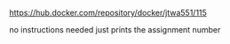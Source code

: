 https://hub.docker.com/repository/docker/jtwa551/115

no instructions needed just prints the assignment number